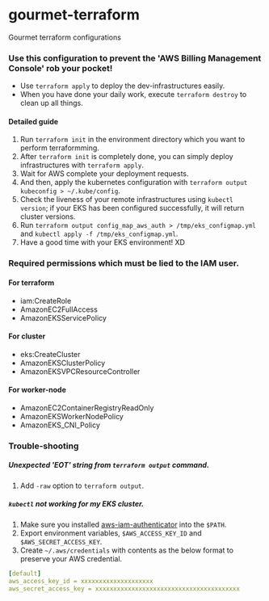 # gourmet-terraform

Gourmet terraform configurations

### Use this configuration to prevent the 'AWS Billing Management Console' rob your pocket!
* Use `terraform apply` to deploy the dev-infrastructures easily.
* When you have done your daily work, execute `terraform destroy` to clean up all things.
#### Detailed guide
1. Run `terraform init` in the environment directory which you want to perform terraformming.
2. After `terraform init` is completely done, you can simply deploy infrastructures with `terraform apply`.
3. Wait for AWS complete your deployment requests.
4. And then, apply the kubernetes configuration with `terraform output kubeconfig > ~/.kube/config`.
5. Check the liveness of your remote infrastructures using `kubectl version`; if your EKS has been configured successfully, it will return cluster versions.
6. Run `terraform output config_map_aws_auth > /tmp/eks_configmap.yml` and `kubectl apply -f /tmp/eks_configmap.yml`.
7. Have a good time with your EKS environment! XD

### Required permissions which must be lied to the IAM user.
#### For terraform
* iam:CreateRole
* AmazonEC2FullAccess
* AmazonEKSServicePolicy
#### For cluster
* eks:CreateCluster
* AmazonEKSClusterPolicy
* AmazonEKSVPCResourceController
#### For worker-node
* AmazonEC2ContainerRegistryReadOnly
* AmazonEKSWorkerNodePolicy
* AmazonEKS_CNI_Policy

### Trouble-shooting
##### Unexpected 'EOT' string from `terraform output` command.
1. Add `-raw` option to `terraform output`.
##### `kubectl` not working for my EKS cluster.
1. Make sure you installed [aws-iam-authenticator](https://docs.aws.amazon.com/ko_kr/eks/latest/userguide/install-aws-iam-authenticator.html) into the `$PATH`.
2. Export environment variables, `$AWS_ACCESS_KEY_ID` and `$AWS_SECRET_ACCESS_KEY`.
3. Create `~/.aws/credentials` with contents as the below format to preserve your AWS credential.
```yaml
[default]
aws_access_key_id = xxxxxxxxxxxxxxxxxxxx
aws_secret_access_key = xxxxxxxxxxxxxxxxxxxxxxxxxxxxxxxxxxxxxxxx
```
